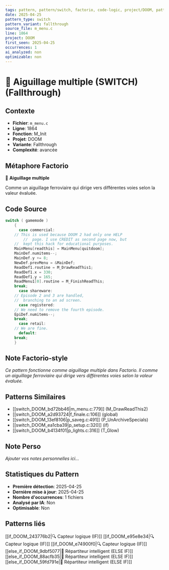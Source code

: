 ```yaml
---
tags: pattern, pattern/switch, factorio, code-logic, project/DOOM, pattern/variant/fallthrough
date: 2025-04-25
pattern_type: switch
pattern_variant: fallthrough
source_file: m_menu.c
line: 1864
project: DOOM
first_seen: 2025-04-25
occurrences: 1
ai_analyzed: non
optimizable: non
---
```


# 🔀 Aiguillage multiple (SWITCH) (Fallthrough)

## Contexte
- **Fichier**: `m_menu.c`
- **Ligne**: 1864
- **Fonction**: M_Init
- **Projet**: DOOM
- **Variante**: Fallthrough
- **Complexité**: avancée

## Métaphore Factorio
🔀 **Aiguillage multiple**

Comme un aiguillage ferroviaire qui dirige vers différentes voies selon la valeur évaluée.

## Code Source
```c
switch ( gamemode )
    {
      case commercial:
	// This is used because DOOM 2 had only one HELP
        //  page. I use CREDIT as second page now, but
	//  kept this hack for educational purposes.
	MainMenu[readthis] = MainMenu[quitdoom];
	MainDef.numitems--;
	MainDef.y += 8;
	NewDef.prevMenu = &MainDef;
	ReadDef1.routine = M_DrawReadThis1;
	ReadDef1.x = 330;
	ReadDef1.y = 165;
	ReadMenu1[0].routine = M_FinishReadThis;
	break;
      case shareware:
	// Episode 2 and 3 are handled,
	//  branching to an ad screen.
      case registered:
	// We need to remove the fourth episode.
	EpiDef.numitems--;
	break;
      case retail:
	// We are fine.
      default:
	break;
    }
```

## Note Factorio-style
*Ce pattern fonctionne comme aiguillage multiple dans Factorio. Il comme un aiguillage ferroviaire qui dirige vers différentes voies selon la valeur évaluée.*

## Patterns Similaires
- [[switch_DOOM_bd72bb46|m_menu.c:779]] (M_DrawReadThis2)
- [[switch_DOOM_a2d93724|f_finale.c:106]] (global)
- [[switch_DOOM_13ef8106|p_saveg.c:491]] (P_UnArchiveSpecials)
- [[switch_DOOM_ea1cba39|p_setup.c:320]] (if)
- [[switch_DOOM_b4134f01|p_lights.c:316]] (T_Glow)

## Note Perso
*Ajouter vos notes personnelles ici...*

## Statistiques du Pattern
- **Première détection**: 2025-04-25
- **Dernière mise à jour**: 2025-04-25
- **Nombre d'occurrences**: 1 fichiers
- **Analysé par IA**: Non
- **Optimisable**: Non

## Patterns liés
[[if_DOOM_243776b2|🔍 Capteur logique (IF)]]
[[if_DOOM_e95e8e34|🔍 Capteur logique (IF)]]
[[if_DOOM_e74900f0|🔍 Capteur logique (IF)]]
[[else_if_DOOM_9dbf5077|🔄 Répartiteur intelligent (ELSE IF)]]
[[else_if_DOOM_88acfb35|🔄 Répartiteur intelligent (ELSE IF)]]
[[else_if_DOOM_59fd791e|🔄 Répartiteur intelligent (ELSE IF)]]
